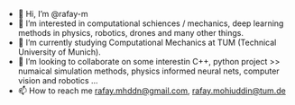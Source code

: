 - 👋 Hi, I’m @rafay-m
- 👀 I’m interested in computational schiences / mechanics, deep learning methods in physics, robotics, drones and many other things.
- 🌱 I’m currently studying Computational Mechanics at TUM (Technical University of Munich).
- 💞️ I’m looking to collaborate on some interestin C++, python project >> numaical simulation methods, physics informed neural nets, computer vision and robotics ...
- 📫 How to reach me rafay.mhddn@gmail.com, rafay.mohiuddin@tum.de

<!---
rafay-m/rafay-m is a ✨ special ✨ repository because its `README.md` (this file) appears on your GitHub profile.
You can click the Preview link to take a look at your changes.
--->
